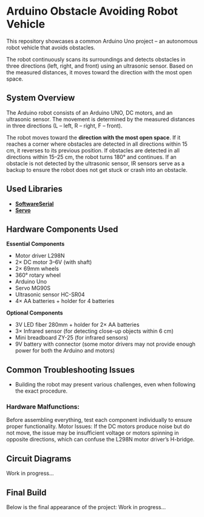 # **Arduino Obstacle Avoiding Robot Vehicle**
This repository showcases a common Arduino Uno project – an autonomous robot vehicle that avoids obstacles.

The robot continuously scans its surroundings and detects obstacles in three directions (left, right, and front) using an ultrasonic sensor. Based on the measured distances, it moves toward the direction with the most open space.

## **System Overview**
The Arduino robot consists of an Arduino UNO, DC motors, and an ultrasonic sensor. The movement is determined by the measured distances in three directions (L – left, R – right, F – front).

The robot moves toward the **direction with the most open space**.
If it reaches a corner where obstacles are detected in all directions within 15 cm, it reverses to its previous position.
If obstacles are detected in all directions within 15–25 cm, the robot turns 180° and continues.
If an obstacle is not detected by the ultrasonic sensor, IR sensors serve as a backup to ensure the robot does not get stuck or crash into an obstacle.

## **Used Libraries** 
- **[SoftwareSerial](https://docs.arduino.cc/learn/built-in-libraries/software-serial/)**
- **[Servo](https://docs.arduino.cc/libraries/servo/)**

## **Hardware Components Used**
**Essential Components**
- Motor driver L298N
- 2× DC motor 3–6V (with shaft)
- 2× 69mm wheels
- 360° rotary wheel
- Arduino Uno
- Servo MG90S
- Ultrasonic sensor HC-SR04
- 4× AA batteries + holder for 4 batteries

**Optional Components**

- 3V LED fiber 280mm + holder for 2× AA batteries
- 3× Infrared sensor (for detecting close-up objects within 6 cm)
- Mini breadboard ZY-25 (for infrared sensors)
- 9V battery with connector (some motor drivers may not provide enough power for both the Arduino and motors)


## **Common Troubleshooting Issues**

- Building the robot may present various challenges, even when following the exact procedure.

### **Hardware Malfunctions:** 

Before assembling everything, test each component individually to ensure proper functionality.
Motor Issues: If the DC motors produce noise but do not move, the issue may be insufficient voltage or motors spinning in opposite directions, which can confuse the L298N motor driver’s H-bridge.

## **Circuit Diagrams**

Work in progress...

## **Final Build**

Below is the final appearance of the project:
Work in progress...
